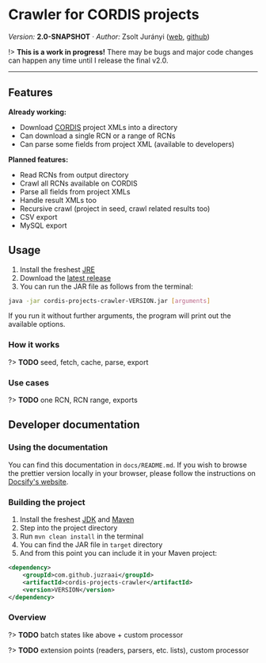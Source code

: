 <h1>Crawler for CORDIS projects</h1>

*Version:* **2.0-SNAPSHOT** &middot; *Author:* Zsolt Jurányi ([web][www], [github][github])

!> **This is a work in progress!** There may be bugs and major code changes can happen any time until I release the final v2.0.

---

## Features

**Already working:**

* Download [CORDIS][cordis] project XMLs into a directory
* Can download a single RCN or a range of RCNs
* Can parse some fields from project XML (available to developers)


**Planned features:**

* Read RCNs from output directory
* Crawl all RCNs available on CORDIS
* Parse all fields from project XMLs
* Handle result XMLs too
* Recursive crawl (project in seed, crawl related results too)
* CSV export
* MySQL export


## Usage

1. Install the freshest [JRE][java]
2. Download the [latest release][release]
3. You can run the JAR file as follows from the terminal:

```bash
java -jar cordis-projects-crawler-VERSION.jar [arguments]
```

If you run it without further arguments, the program will print out the available options.



### How it works

?> **TODO** seed, fetch, cache, parse, export



### Use cases

?> **TODO** one RCN, RCN range, exports



## Developer documentation



### Using the documentation

You can find this documentation in `docs/README.md`. If you wish to browse the prettier version locally in your browser, please follow the instructions on [Docsify's website][docsify].



### Building the project

1. Install the freshest [JDK][java] and [Maven][maven]
2. Step into the project directory
3. Run `mvn clean install` in the terminal
4. You can find the JAR file in `target` directory
5. And from this point you can include it in your Maven project:

```xml
<dependency>
	<groupId>com.github.juzraai</groupId>
	<artifactId>cordis-projects-crawler</artifactId>
	<version>VERSION</version>
</dependency>
```



### Overview

?> **TODO** batch states like above + custom processor

?> **TODO** extension points (readers, parsers, etc. lists), custom processor 



[github]: http://github.com/juzraai
[release]: https://github.com/juzraai/cordis-projects-crawler/releases/latest
[www]: http://juzraai.github.io/

[cordis]: https://cordis.europa.eu/
[docsify]: https://docsify.js.org/#/quickstart
[java]: http://www.oracle.com/technetwork/java/javase/downloads/index.html
[maven]: https://maven.apache.org/